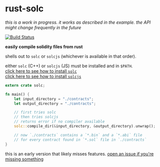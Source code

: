 # rust-solc

*this is a work in progress. it works as described in the example. the API might change frequently in the future*

[![Build Status][travis-image]][travis-url]

[travis-image]: https://travis-ci.org/paritytech/rust_solc.svg?branch=master
[travis-url]: https://travis-ci.org/paritytech/rust_solc

**easily compile solidity files from rust**

shells out to `solc` or `solcjs` (whichever is available in that order).

either `solc` (C++) or `solcjs` (JS) must be installed and in `$PATH`.  
[click here to see how to install `solc`](https://solidity.readthedocs.io/en/latest/installing-solidity.html#binary-packages)  
[click here to see how to install `solcjs`](https://solidity.readthedocs.io/en/latest/installing-solidity.html#npm-node-js)

```rust
extern crate solc;

fn main() {
    let input_directory = "./contracts";
    let output_directory = "./contracts";

    // first tries solc
    // then tries solcjs
    // returns error if no compiler available
    solc::compile_dir(&input_directory, &output_directory).unwrap();

    // now `./contracts` contains a `*.bin` and a `*.abi` file
    // for every contract found in `*.sol` file in `./contracts`
}
```

this is an early version that likely misses features.
[open an issue if you're missing something](https://github.com/snd/rust_solc/issues/new)
